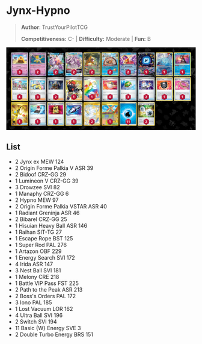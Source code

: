 # Jynx-Hypno

> **Author**: TrustYourPilotTCG
> 
> **Competitiveness:** C- | **Difficulty:** Moderate | **Fun:** B

![decklist](../../!Images/Standard/7BST-MEW/Jynx-Hypno.png)

## List
* 2 Jynx ex MEW 124
* 2 Origin Forme Palkia V ASR 39
* 2 Bidoof CRZ-GG 29
* 1 Lumineon V CRZ-GG 39
* 3 Drowzee SVI 82
* 1 Manaphy CRZ-GG 6
* 2 Hypno MEW 97
* 2 Origin Forme Palkia VSTAR ASR 40
* 1 Radiant Greninja ASR 46
* 2 Bibarel CRZ-GG 25
* 1 Hisuian Heavy Ball ASR 146
* 1 Raihan SIT-TG 27
* 1 Escape Rope BST 125
* 1 Super Rod PAL 276
* 1 Artazon OBF 229
* 1 Energy Search SVI 172
* 4 Irida ASR 147
* 3 Nest Ball SVI 181
* 1 Melony CRE 218
* 1 Battle VIP Pass FST 225
* 2 Path to the Peak ASR 213
* 2 Boss's Orders PAL 172
* 3 Iono PAL 185
* 1 Lost Vacuum LOR 162
* 4 Ultra Ball SVI 196
* 2 Switch SVI 194
* 11 Basic {W} Energy SVE 3
* 2 Double Turbo Energy BRS 151
